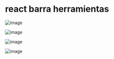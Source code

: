 # react barra herramientas

![image](https://github.com/user-attachments/assets/57dfb986-e61e-4a2b-b48a-ef897c83691b)

![image](https://github.com/user-attachments/assets/6ce00b4c-e7ea-4fc6-929c-1d82aeb4da32)

![image](https://github.com/user-attachments/assets/4f641b47-f127-4805-ad3e-96763d728f78)

![image](https://github.com/user-attachments/assets/d1a78a58-78d4-439d-9fe5-5e26c63c8ea2)

